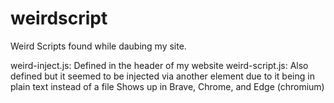 # weirdscript
Weird Scripts found while daubing my site.

weird-inject.js: Defined in the header of my website
weird-script.js: Also defined but it seemed to be injected via another element due to it being in plain text instead of a file
Shows up in Brave, Chrome, and Edge (chromium)
